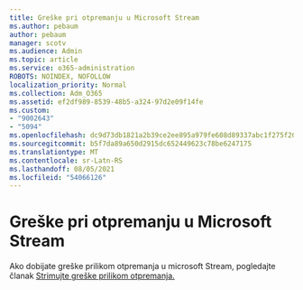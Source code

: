 ```yaml
---
title: Greške pri otpremanju u Microsoft Stream
ms.author: pebaum
author: pebaum
manager: scotv
ms.audience: Admin
ms.topic: article
ms.service: o365-administration
ROBOTS: NOINDEX, NOFOLLOW
localization_priority: Normal
ms.collection: Adm_O365
ms.assetid: ef2df989-8539-48b5-a324-97d2e09f14fe
ms.custom:
- "9002643"
- "5094"
ms.openlocfilehash: dc9d73db1821a2b39ce2ee895a979fe608d89337abc1f275f20db70175411e4c
ms.sourcegitcommit: b5f7da89a650d2915dc652449623c78be6247175
ms.translationtype: MT
ms.contentlocale: sr-Latn-RS
ms.lasthandoff: 08/05/2021
ms.locfileid: "54066126"
---
```

# <a name="microsoft-stream-upload-errors"></a>Greške pri otpremanju u Microsoft Stream

Ako dobijate greške prilikom otpremanja u microsoft Stream, pogledajte članak [Strimujte greške prilikom otpremanja.](/stream/portal-understanding-upload-errors)
